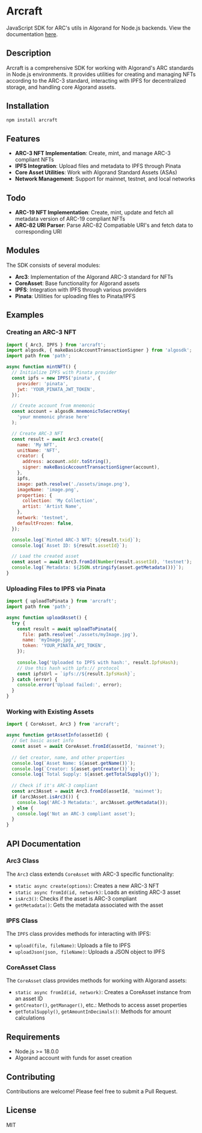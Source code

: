 # Arcraft

JavaScript SDK for ARC's utils in Algorand for Node.js backends.
View the documentation [here](https://satishccy.github.io/arcraft/).

## Description

Arcraft is a comprehensive SDK for working with Algorand's ARC standards in Node.js environments. It provides utilities for creating and managing NFTs according to the ARC-3 standard, interacting with IPFS for decentralized storage, and handling core Algorand assets.

## Installation

```bash
npm install arcraft
```

## Features

- **ARC-3 NFT Implementation**: Create, mint, and manage ARC-3 compliant NFTs
- **IPFS Integration**: Upload files and metadata to IPFS through Pinata
- **Core Asset Utilities**: Work with Algorand Standard Assets (ASAs)
- **Network Management**: Support for mainnet, testnet, and local networks

## Todo

- **ARC-19 NFT Implementation**: Create, mint, update and fetch all metadata version of ARC-19 compliant NFTs
- **ARC-82 URI Parser**: Parse ARC-82 Compatiable URI's and fetch data to corresponding URI

## Modules

The SDK consists of several modules:

- **Arc3**: Implementation of the Algorand ARC-3 standard for NFTs
- **CoreAsset**: Base functionality for Algorand assets
- **IPFS**: Integration with IPFS through various providers
- **Pinata**: Utilities for uploading files to Pinata/IPFS

## Examples

### Creating an ARC-3 NFT

```javascript
import { Arc3, IPFS } from 'arcraft';
import algosdk, { makeBasicAccountTransactionSigner } from 'algosdk';
import path from 'path';

async function mintNFT() {
  // Initialize IPFS with Pinata provider
  const ipfs = new IPFS('pinata', {
    provider: 'pinata',
    jwt: 'YOUR_PINATA_JWT_TOKEN',
  });

  // Create account from mnemonic
  const account = algosdk.mnemonicToSecretKey(
    'your mnemonic phrase here'
  );

  // Create ARC-3 NFT
  const result = await Arc3.create({
    name: 'My NFT',
    unitName: 'NFT',
    creator: {
      address: account.addr.toString(),
      signer: makeBasicAccountTransactionSigner(account),
    },
    ipfs,
    image: path.resolve('./assets/image.png'),
    imageName: 'image.png',
    properties: { 
      collection: 'My Collection',
      artist: 'Artist Name',
    },
    network: 'testnet',
    defaultFrozen: false,
  });

  console.log(`Minted ARC-3 NFT: ${result.txid}`);
  console.log(`Asset ID: ${result.assetId}`);

  // Load the created asset
  const asset = await Arc3.fromId(Number(result.assetId), 'testnet');
  console.log(`Metadata: ${JSON.stringify(asset.getMetadata())}`);
}
```

### Uploading Files to IPFS via Pinata

```javascript
import { uploadToPinata } from 'arcraft';
import path from 'path';

async function uploadAsset() {
  try {
    const result = await uploadToPinata({
      file: path.resolve('./assets/myImage.jpg'),
      name: 'myImage.jpg',
      token: 'YOUR_PINATA_API_TOKEN',
    });
    
    console.log('Uploaded to IPFS with hash:', result.IpfsHash);
    // Use this hash with ipfs:// protocol
    const ipfsUrl = `ipfs://${result.IpfsHash}`;
  } catch (error) {
    console.error('Upload failed:', error);
  }
}
```

### Working with Existing Assets

```javascript
import { CoreAsset, Arc3 } from 'arcraft';

async function getAssetInfo(assetId) {
  // Get basic asset info
  const asset = await CoreAsset.fromId(assetId, 'mainnet');
  
  // Get creator, name, and other properties
  console.log(`Asset Name: ${asset.getName()}`);
  console.log(`Creator: ${asset.getCreator()}`);
  console.log(`Total Supply: ${asset.getTotalSupply()}`);
  
  // Check if it's ARC-3 compliant
  const arc3Asset = await Arc3.fromId(assetId, 'mainnet');
  if (arc3Asset.isArc3()) {
    console.log('ARC-3 Metadata:', arc3Asset.getMetadata());
  } else {
    console.log('Not an ARC-3 compliant asset');
  }
}
```

## API Documentation

### Arc3 Class

The `Arc3` class extends `CoreAsset` with ARC-3 specific functionality:

- `static async create(options)`: Creates a new ARC-3 NFT
- `static async fromId(id, network)`: Loads an existing ARC-3 asset
- `isArc3()`: Checks if the asset is ARC-3 compliant
- `getMetadata()`: Gets the metadata associated with the asset

### IPFS Class

The `IPFS` class provides methods for interacting with IPFS:

- `upload(file, fileName)`: Uploads a file to IPFS
- `uploadJson(json, fileName)`: Uploads a JSON object to IPFS

### CoreAsset Class

The `CoreAsset` class provides methods for working with Algorand assets:

- `static async fromId(id, network)`: Creates a CoreAsset instance from an asset ID
- `getCreator()`, `getManager()`, etc.: Methods to access asset properties
- `getTotalSupply()`, `getAmountInDecimals()`: Methods for amount calculations

## Requirements

- Node.js >= 18.0.0
- Algorand account with funds for asset creation

## Contributing

Contributions are welcome! Please feel free to submit a Pull Request.

## License

MIT
